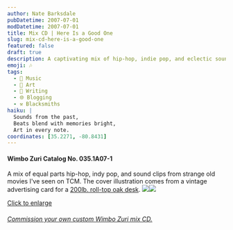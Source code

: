```yaml
---
author: Nate Barksdale
pubDatetime: 2007-07-01
modDatetime: 2007-07-01
title: Mix CD | Here Is a Good One
slug: mix-cd-here-is-a-good-one
featured: false
draft: true
description: A captivating mix of hip-hop, indie pop, and eclectic sound clips, inspired by an old advertising card for a roll-top oak desk.
emoji: 🎶
tags:
  - 🎵 Music
  - 🎨 Art
  - 📝 Writing
  - 🌐 Blogging
  - ⚒️ Blacksmiths
haiku: |
  Sounds from the past,  
  Beats blend with memories bright,  
  Art in every note.
coordinates: [35.2271, -80.8431]
---
```


#### Wimbo Zuri Catalog No. 035.1A07-1

A mix of equal parts hip-hop, indy pop, and sound clips from strange old movies I've seen on TCM. The cover illustration comes from a vintage advertising card for a [200lb. roll-top oak desk](http://web.archive.org/web/20051121024938/http://scriptorium.lib.duke.edu:80/eaa/ephemera/A03/A0348/A0348-01-72dpi.html). [![](https://www.natebarksdale.com/wp-content/uploads/portfolio/goodone_260.jpg)](https://www.natebarksdale.com/wp-content/uploads/portfolio/goodone_530.jpg)[![](https://www.natebarksdale.com/wp-content/uploads/portfolio/goodone2_260.jpg)](https://www.natebarksdale.com/wp-content/uploads/portfolio/goodone2_530.jpg)

[Click to enlarge](https://www.natebarksdale.com/wp-content/uploads/portfolio/goodone_530.jpg)

###### [Commission your own custom Wimbo Zuri mix CD.](https://www.natebarksdale.com/?p=342)
